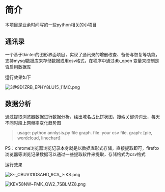 # 简介

本项目是业余时间写的一些python相关的小项目

## 通讯录

一个基于tkinter的图形界面项目，实现了通讯录的增删改查、备份与恢复等功能，支持mysql数据库来存储数据或用csv格式，在程序中通过db_open 变量来控制是否启用数据库

运行效果如下

![3@9D1ZRB_EPHY8LU15_11MC.png](https://i.loli.net/2020/01/04/yiW7hwbX5cfCaDN.png)

## 数据分析

通过提取浏览器数据进行数据分析，绘出域名占比饼状图，搜索关键词词云，每天不同时段上网频率变化趋势图

>usage: python annlysis.py file graph.
file: your csv file.
graph: [pie, wordcloud, linechart]

PS：chrome浏览器浏览记录本身就是以数据库形式存储，直接提取即可，firefox浏览器等浏览记录数据可以通过一些提取软件来提取，存储格式为csv格式

运行效果

![8~_CBUVX1D8AHD_9CA_I~KS.png](https://i.loli.net/2020/01/04/ioMFr83SzXuA9wa.png)


![KEV58NW~FMK_QW2_7SBLMZ8.png](https://i.loli.net/2020/01/04/oAci2HwYVaektXx.png)

